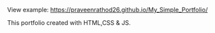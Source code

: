 View example: https://praveenrathod26.github.io/My_Simple_Portfolio/

This portfolio created with HTML,CSS & JS.
